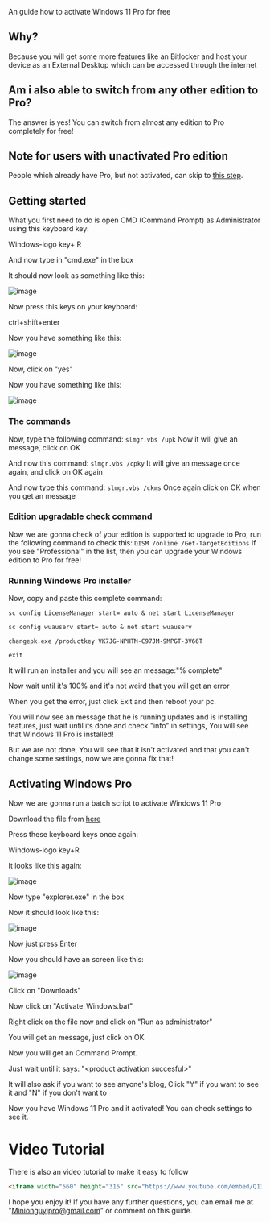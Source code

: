 An guide how to activate Windows 11 Pro for free
## Why?
Because you will get some more features like an Bitlocker and host your device as an External Desktop which can be accessed through the internet
## Am i also able to switch from any other edition to Pro?
The answer is yes! You can switch from almost any edition to Pro completely for free!
## Note for users with unactivated Pro edition
People which already have Pro, but not activated, can skip to [this step](https://gist.github.com/Minionguyjpro/d913b3931e844ad8ad9a758a4aca4b63#activating-windows-pro).
## Getting started
What you first need to do is open CMD (Command Prompt) as Administrator using this keyboard key:

Windows-logo key+ R

And now type in "cmd.exe" in the box

It should now look as something like this:

![image](https://user-images.githubusercontent.com/66115754/134801377-b9769c34-8a9d-4d4f-ba8e-6c073f1ce4a2.png)

Now press this keys on your keyboard:

ctrl+shift+enter

Now you have something like this:

![image](https://user-images.githubusercontent.com/66115754/134801445-9b90e121-350b-42ea-afec-b499f1fbfae9.png)

Now, click on "yes"

Now you have something like this:

![image](https://user-images.githubusercontent.com/66115754/134807479-53ccdaf9-feb0-49a3-9843-5bb4db016128.png)

### The commands
Now, type the following command:
``slmgr.vbs /upk``
Now it will give an message, click on OK

And now this command:
``slmgr.vbs /cpky``
It will give an message once again, and click on OK again

And now type this command:
``slmgr.vbs /ckms``
Once again click on OK when you get an message
### Edition upgradable check command
Now we are gonna check of your edition is supported to upgrade to Pro, run the following command to check this:
``DISM /online /Get-TargetEditions``
If you see "Professional" in the list, then you can upgrade your Windows edition to Pro for free!
### Running Windows Pro installer
Now, copy and paste this complete command:

``sc config LicenseManager start= auto & net start LicenseManager``

``sc config wuauserv start= auto & net start wuauserv``

``changepk.exe /productkey VK7JG-NPHTM-C97JM-9MPGT-3V66T``

``exit``

It will run an installer and you will see an message:"% complete"

Now wait until it's 100% and it's not weird that you will get an error

When you get the error, just click Exit and then reboot your pc.

You will now see an message that he is running updates and is installing features, just wait until its done and check "info" in settings, You will see that Windows 11 Pro is installed! 

But we are not done, You will see that it isn't activated and that you can't change some settings, now we are gonna fix that!
## Activating Windows Pro
Now we are gonna run a batch script to activate Windows 11 Pro

Download the file from [here](https://www.mediafire.com/file/w85g92z780jg1f2/activate_Windows.bat/file)

Press these keyboard keys once again:

Windows-logo key+R

It looks like this again:

![image](https://user-images.githubusercontent.com/66115754/134801377-b9769c34-8a9d-4d4f-ba8e-6c073f1ce4a2.png)

Now type "explorer.exe" in the box

Now it should look like this:

![image](https://user-images.githubusercontent.com/66115754/134921690-8998b5a0-a9ed-4f1c-be57-75916e5b5077.png)

Now just press Enter

Now you should have an screen like this:

![image](https://user-images.githubusercontent.com/66115754/134921836-ccf0979f-f095-4bb0-a17e-c53fc15a170f.png)

Click on "Downloads"

Now click on "Activate_Windows.bat"

Right click on the file now and click on "Run as administrator"

You will get an message, just click on OK

Now you will get an Command Prompt.

Just wait until it says: "&lt;product activation succesful&gt;"
  
It will also ask if  you want to see anyone's blog, Click "Y" if you want to see it and "N" if you don't want to
 
Now you have Windows 11 Pro and it activated! You can check settings to see it.
# Video Tutorial
There is also an video tutorial to make it easy to follow

```html
<iframe width="560" height="315" src="https://www.youtube.com/embed/Q132Tr40z_8" title="YouTube video player" frameborder="0" allow="accelerometer; autoplay; clipboard-write; encrypted-media; gyroscope; picture-in-picture" allowfullscreen></iframe>
```

I hope you enjoy it!
If you have any further questions, you can email me at "Minionguyjpro@gmail.com" or comment on this guide.